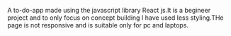 A to-do-app made using the javascript library React js.It is a begineer project and to only focus on concept building I have used less styling.THe page is not responsive and is suitable only for pc and laptops. 
